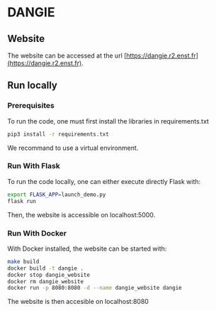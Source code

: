 # DANGIE

## Website

The website can be accessed at the url [https://dangie.r2.enst.fr](https://dangie.r2.enst.fr).

## Run locally

### Prerequisites

To run the code, one must first install the libraries in requirements.txt

```bash
pip3 install -r requirements.txt
```

We recommand to use a virtual environment.

### Run With Flask

To run the code locally, one can either execute directly Flask with:

```bash
export FLASK_APP=launch_demo.py
flask run
```

Then, the website is accessible on localhost:5000.

### Run With Docker

With Docker installed, the website can be started with:

```bash
make build
docker build -t dangie .
docker stop dangie_website
docker rm dangie_website
docker run -p 8080:8080 -d --name dangie_website dangie
```

The website is then accesible on localhost:8080
